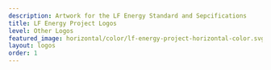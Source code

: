 ```yaml
---
description: Artwork for the LF Energy Standard and Sepcifications
title: LF Energy Project Logos
level: Other Logos
featured_image: horizontal/color/lf-energy-project-horizontal-color.svg 
layout: logos
order: 1 
---
```


